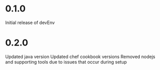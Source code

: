 # 0.1.0

Initial release of devEnv

# 0.2.0

Updated java version
Updated chef cookbook versions
Removed nodejs and supporting tools due to issues that occur during setup
